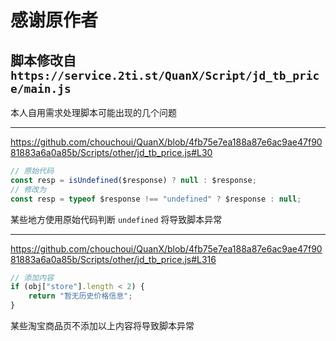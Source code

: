 # 感谢原作者
##  脚本修改自 `https://service.2ti.st/QuanX/Script/jd_tb_price/main.js`

本人自用需求处理脚本可能出现的几个问题  

--- 
  
https://github.com/chouchoui/QuanX/blob/4fb75e7ea188a87e6ac9ae47f9081883a6a0a85b/Scripts/other/jd_tb_price.js#L30
```js
// 原始代码
const resp = isUndefined($response) ? null : $response;
// 修改为
const resp = typeof $response !== "undefined" ? $response : null;
```
某些地方使用原始代码判断 `undefined` 将导致脚本异常

---  
https://github.com/chouchoui/QuanX/blob/4fb75e7ea188a87e6ac9ae47f9081883a6a0a85b/Scripts/other/jd_tb_price.js#L316
```js
// 添加内容
if (obj["store"].length < 2) {
    return "暂无历史价格信息";
}
```
某些淘宝商品页不添加以上内容将导致脚本异常